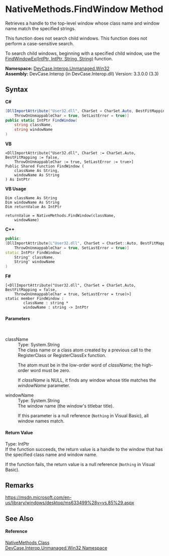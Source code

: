 # NativeMethods.FindWindow Method 
 

Retrieves a handle to the top-level window whose class name and window name match the specified strings. 

 This function does not search child windows. This function does not perform a case-sensitive search. 

 To search child windows, beginning with a specified child window, use the <a href="M_DevCase_Interop_Unmanaged_Win32_NativeMethods_FindWindowEx">FindWindowEx(IntPtr, IntPtr, String, String)</a> function.

**Namespace:**&nbsp;<a href="N_DevCase_Interop_Unmanaged_Win32">DevCase.Interop.Unmanaged.Win32</a><br />**Assembly:**&nbsp;DevCase.Interop (in DevCase.Interop.dll) Version: 3.3.0.0 (3.3)

## Syntax

**C#**<br />
``` C#
[DllImportAttribute("User32.dll", CharSet = CharSet.Auto, BestFitMapping = false, 
	ThrowOnUnmappableChar = true, SetLastError = true)]
public static IntPtr FindWindow(
	string className,
	string windowName
)
```

**VB**<br />
``` VB
<DllImportAttribute("User32.dll", CharSet := CharSet.Auto, BestFitMapping := false, 
	ThrowOnUnmappableChar := true, SetLastError := true>]
Public Shared Function FindWindow ( 
	className As String,
	windowName As String
) As IntPtr
```

**VB Usage**<br />
``` VB Usage
Dim className As String
Dim windowName As String
Dim returnValue As IntPtr

returnValue = NativeMethods.FindWindow(className, 
	windowName)
```

**C++**<br />
``` C++
public:
[DllImportAttribute(L"User32.dll", CharSet = CharSet::Auto, BestFitMapping = false, 
	ThrowOnUnmappableChar = true, SetLastError = true)]
static IntPtr FindWindow(
	String^ className, 
	String^ windowName
)
```

**F#**<br />
``` F#
[<DllImportAttribute("User32.dll", CharSet = CharSet.Auto, BestFitMapping = false, 
	ThrowOnUnmappableChar = true, SetLastError = true)>]
static member FindWindow : 
        className : string * 
        windowName : string -> IntPtr 

```


#### Parameters
&nbsp;<dl><dt>className</dt><dd>Type: System.String<br />The class name or a class atom created by a previous call to the RegisterClass or RegisterClassEx function. 

 The atom must be in the low-order word of *className*; the high-order word must be zero. 

 If *className* is NULL, it finds any window whose title matches the *windowName* parameter.</dd><dt>windowName</dt><dd>Type: System.String<br />The window name (the window's titlebar title). 

 If this parameter is a null reference (`Nothing` in Visual Basic), all window names match.</dd></dl>

#### Return Value
Type: IntPtr<br />If the function succeeds, the return value is a handle to the window that has the specified class name and window name. 

 If the function fails, the return value is a null reference (`Nothing` in Visual Basic).

## Remarks
<a href="https://msdn.microsoft.com/en-us/library/windows/desktop/ms633499%28v=vs.85%29.aspx" target="_blank">https://msdn.microsoft.com/en-us/library/windows/desktop/ms633499%28v=vs.85%29.aspx</a>

## See Also


#### Reference
<a href="T_DevCase_Interop_Unmanaged_Win32_NativeMethods">NativeMethods Class</a><br /><a href="N_DevCase_Interop_Unmanaged_Win32">DevCase.Interop.Unmanaged.Win32 Namespace</a><br />